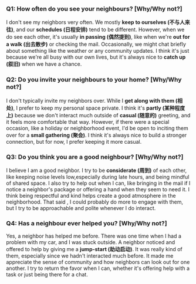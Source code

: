 ### Q1: How often do you see your neighbours? [Why/Why not?]

I don't see my neighbors very often. We mostly **keep to ourselves (不与人来往)**, and our **schedules (日程安排)** tend to be different. However, when 
we do see each other, it's usually **in passing (偶然提到)**, like when we're **out for a walk (出去散步)** or checking the mail. Occasionally, we might 
chat briefly about something like the weather or any community updates. I think it's just because we're all busy with our 
own lives, but it's always nice to **catch up (叙旧)** when we have a chance.

### Q2: Do you invite your neighbours to your home? [Why/Why not?]

I don't typically invite my neighbors over. While I **get along with them (相处)**, I prefer to keep my personal space private. 
I think it's **partly (某种程度上)** because we don't interact much outside of **casual (随意的)** greeting, and it feels more comfortable that way. 
However, if there were a special occasion, like a holiday or neighborhood event, I'd be open to inciting them over for a **small 
gathering (聚会)**. I think it's always nice to build a stronger connection, but for now, I prefer keeping it more casual.

### Q3: Do you think you are a good neighbour? [Why/Why not?]

I believe I am a good neighbor. I try to be **considerate (周到)** of each other, like keeping noise levels low,especially during late hours, 
and being mindful of shared space. I also try to help out when I can, like bringing in the mail if I notice a neighbor's package or 
offering a hand when they seem to need it. I think being respectful and kind helps create a good atmosphere in the neighborhood. 
That said , I could probably do more to engage with them, but I try to be approachable and polite whenever I do interact.

### Q4: Has a neighbour ever helped you? [Why/Why not?]

Yes, a neighbor has helped me before. There was one time when I had a problem with my car, and I was stuck outside. A neighbor 
noticed and offered to help by giving me a **jump-start (助动启动)**. It was really kind of them, especially since we hadn't 
interacted much before. It made me appreciate the sense of community and how neighbors can look out for one another. I try to return 
the favor when I can, whether it's offering help with a task or just being there for a chat.


